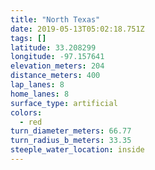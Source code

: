 ```yaml
---
title: "North Texas"
date: 2019-05-13T05:02:18.751Z
tags: []
latitude: 33.208299
longitude: -97.157641
elevation_meters: 204
distance_meters: 400
lap_lanes: 8
home_lanes: 8
surface_type: artificial
colors:
  - red
turn_diameter_meters: 66.77
turn_radius_b_meters: 33.35
steeple_water_location: inside
---
```


